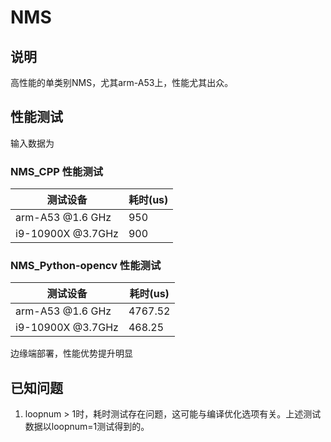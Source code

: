 # NMS

## 说明
高性能的单类别NMS，尤其arm-A53上，性能尤其出众。

## 性能测试
输入数据为

### NMS_CPP 性能测试
|  测试设备        |    耗时(us)    |
|------------------|----------------|
| arm-A53 @1.6 GHz  |   950         |
| i9-10900X @3.7GHz  |   900         |

### NMS_Python-opencv 性能测试
|  测试设备        |    耗时(us)    |
|------------------|----------------|
| arm-A53 @1.6 GHz  |   4767.52         |
| i9-10900X @3.7GHz  |   468.25         |

边缘端部署，性能优势提升明显

## 已知问题
1. loopnum > 1时，耗时测试存在问题，这可能与编译优化选项有关。上述测试数据以loopnum=1测试得到的。